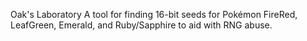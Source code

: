 Oak's Laboratory
A tool for finding 16-bit seeds for Pokémon FireRed, LeafGreen, Emerald, and Ruby/Sapphire to aid with RNG abuse.
